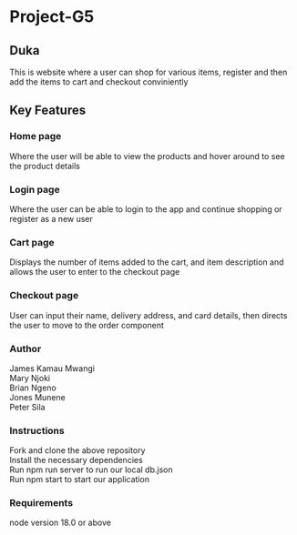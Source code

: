# Project-G5
## Duka
This is website where a user can shop for various items, register and then add the items to cart and checkout conviniently

## Key Features
### Home page
Where the user will be able to view the products and hover around to see the product details

### Login page
Where the user can be able to login to the app and continue shopping or register as a new user

### Cart page
Displays the number of items added to the cart, and item description and allows the user to enter to the checkout page

### Checkout page
User can input their name, delivery address, and card details, then directs the user to move to the order component

### Author
James Kamau Mwangi<br>
Mary Njoki<br>
Brian Ngeno<br>
Jones Munene<br>
Peter Sila

### Instructions
Fork and clone the above repository<br>
Install the necessary dependencies<br>
Run npm run server to run our local db.json<br>
Run npm start to start our application<br>

### Requirements
node version 18.0 or above
